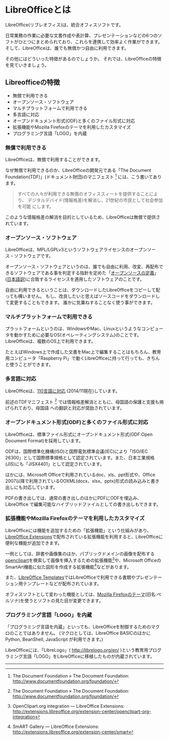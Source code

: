 # LibreOfficeとは

LibreOffice(リブレオフィス)は、統合オフィスソフトです。

日常業務の作業に必要な文書作成や表計算、プレゼンテーションなどの6つのソフトがひとつにまとめられており、これらを連携して効率よく作業ができます。
そして、LibreOfficeは、誰でも無償かつ自由に利用できます。

その他にはどういった特徴があるのでしょうか。
それでは、LibreOfficeの特徴を見ていきましょう。

## Libreofficeの特徴

- 無償で利用できる
- オープンソース・ソフトウェア
- マルチプラットフォームで利用できる
- 多言語に対応
- オープンドキュメント形式(ODF)と多くのファイル形式に対応
- 拡張機能やMozilla Firefoxのテーマを利用したカスタマイズ
- プログラミング言語「LOGO」を内蔵

### 無償で利用できる

LibreOfficeは、無償で利用することができます。

なぜ無償で利用できるのか、LibreOfficeの開発元である「The Document Foundation(TDF)」(ドキュメント財団)のマニフェスト [^1] には、こう書いてあります。

> すべての人々が利用できる無償のオフィススィートを提供することにより、
> デジタルデバイド(情報格差)を解消し、21世紀の市民として社会参加を可能
> にします。

このような情報格差の解消を目的としているため、LibreOfficeは無償で提供されています。

### オープンソース・ソフトウェア

LibreOfficeは、MPL/LGPLv3というソフトウェアライセンスのオープンソース・ソフトウェアです。

オープンソース・ソフトウェアというのは、誰でも自由に利用、改変、再配布できるソフトウェアである事を判定する指針を定めた「[オープンソースの定義](http://opensource.org/osd)」([日本語訳](http://www.opensource.jp/osd/osd-japanese.html))に合致するライセンスを適用したソフトウェアのことです。

自由に利用できるということは、ダウンロードしたLibreOfficeをコピーして配っても構いません。
もし、改良したいと思えばソースコードをダウンロードして変更することもできます。
誰かに気兼ねすることなく使う事ができます。

### マルチプラットフォームで利用できる

プラットフォームというのは、WindowsやMac、Linuxというようなコンピュータを動かすために必要なOS(オペレーティングシステム)のことです。
LibreOfficeは、複数のOS上で利用できます。

たとえばWindows上で作成した文書をMac上で編集することはもちろん、教育用コンピュータ「Raspberry Pi」で動くLibreOfficeに持って行っても、きちんと使うことができます。

### 多言語に対応

LibreOfficeは、[110言語に対応](http://www.libreoffice.org/download/libreoffice-fresh/?lang=pick) (2014/11現在)しています。

前述のTDFマニフェスト [^1] では情報格差解消とともに、母国語の保護と支援も掲げられており、母国語
への翻訳と対応が奨励されています。

### オープンドキュメント形式(ODF)と多くのファイル形式に対応

LibreOfficeは、標準ファイル形式にオープンドキュメント形式(ODF:Open Document Format)を採用しています。

ODFは、国際標準化機構(ISO)と国際電気標準会議(IEC)により「ISO/IEC 26300」として国際標準規格として認定されています。また、日本工業規格(JIS)にも「JISX4401」として認定されています。

ほかには、Microsoft Officeで利用されているdoc、xls、ppt形式や、Office 2007以降で利用されているOOXML(docx、xlsx、pptx)形式の読み込みと書き出しにも対応しています。

PDFの書き出しでは、通常の書き出しのほかにPDFにODFを埋込み、LibreOffice
で編集可能なハイブリッドファイルとしての書き出しもできます。

### 拡張機能やMozilla Firefoxのテーマを利用したカスタマイズ

LibreOfficeには機能を追加するための「拡張機能」という仕組みがあり、[LibreOffice Extensions](http://extensions.libreoffice.org/)で配布されている拡張機能を利用すると、LibreOfficeに便利な機能が追加できます。

一例としては、辞書や画像集のほか、パブリックドメインの画像を配布する[openclipart](https://openclipart.org/)を検索して画像を挿入するための拡張機能[^2]や、Microsoft OfficeのSmartArt機能に似た図形を作成する拡張機能[^3]などがあります。

また、[LibreOffice Templates](http://templates.libreoffice.org/template-center)ではLibreOfficeで利用できる書類やプレゼンテーション用テンプレートなどが配布されています。

オフィスソフトとして変わった機能としては、[Mozilla Firefoxのテーマ](https://addons.mozilla.org/ja/firefox/themes/)(旧名:ペルソナ)を使うとソフトの見た目が変更できます。

### プログラミング言語「LOGO」を内蔵

「プログラミング言語を内蔵」といっても、LibreOfficeを制御するためのマクロのことではありません。
(マクロとしては、LibreOffice BASICのほかにPython, BeanShell, JavaScript が利用できます。)

LibreOfficeには、「LibreLogo」( http://librelogo.org/en/ )という教育用プログラミング言語「LOGO」をLibreOfficeに移植したものが内蔵されています。

----

[^1]: The Document Foundation » The Document Foundation: http://www.documentfoundation.org/foundation/

[^2]: OpenClipart.org integration — LibreOffice Extensions: http://extensions.libreoffice.org/extension-center/openclipart-org-integration

[^3]: SmART Gallery — LibreOffice Extensions: http://extensions.libreoffice.org/extension-center/smart
